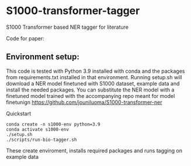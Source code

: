 # S1000-transformer-tagger
S1000 Transformer based NER tagger for literature

Code for paper:

## Environment setup:
This code is tested with Python 3.9 installed with conda and the packages from requirements.txt installed in that environment. Running setup.sh will download a NER model finetuned with S1000 dataset, example data and install the needed packages. You can substitute the NER model with a finetuned model trained with the accompanying repo meant for model finetunign https://github.com/jouniluoma/S1000-transformer-ner  

Quickstart
```
conda create -n s1000-env python=3.9
conda activate s1000-env
./setup.sh
./scripts/run-bio-tagger.sh
```
These create enviroment, installs required packages and runs tagging on example data
